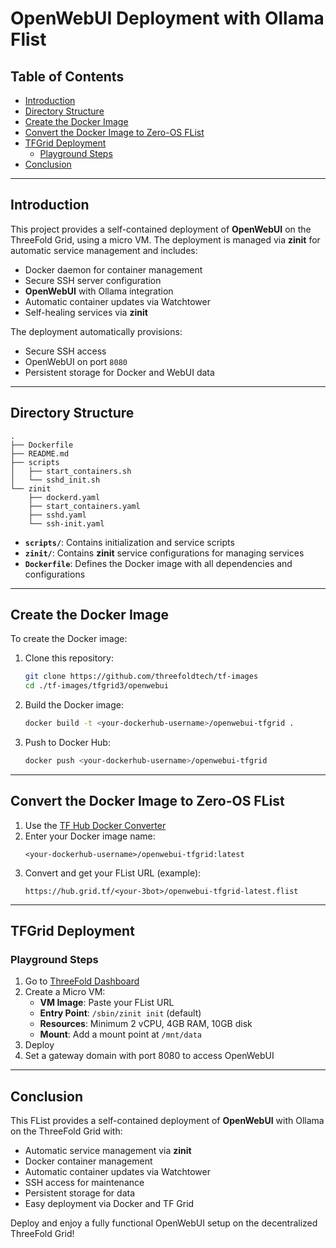 <h1> OpenWebUI Deployment with Ollama Flist</h1>

<h2> Table of Contents </h2>

- [Introduction](#introduction)
- [Directory Structure](#directory-structure)
- [Create the Docker Image](#create-the-docker-image)
- [Convert the Docker Image to Zero-OS FList](#convert-the-docker-image-to-zero-os-flist)
- [TFGrid Deployment](#tfgrid-deployment)
  - [Playground Steps](#playground-steps)
- [Conclusion](#conclusion)

***

## Introduction

This project provides a self-contained deployment of **OpenWebUI** on the ThreeFold Grid, using a micro VM. The deployment is managed via **zinit** for automatic service management and includes:

- Docker daemon for container management
- Secure SSH server configuration
- **OpenWebUI** with Ollama integration
- Automatic container updates via Watchtower
- Self-healing services via **zinit**

The deployment automatically provisions:
- Secure SSH access
- OpenWebUI on port `8080`
- Persistent storage for Docker and WebUI data

***

## Directory Structure

```
.
├── Dockerfile
├── README.md
├── scripts
│   ├── start_containers.sh
│   └── sshd_init.sh
└── zinit
    ├── dockerd.yaml
    ├── start_containers.yaml
    ├── sshd.yaml
    └── ssh-init.yaml
```

- **`scripts/`**: Contains initialization and service scripts
- **`zinit/`**: Contains **zinit** service configurations for managing services
- **`Dockerfile`**: Defines the Docker image with all dependencies and configurations

***

## Create the Docker Image

To create the Docker image:

1. Clone this repository:
   ```bash
   git clone https://github.com/threefoldtech/tf-images
   cd ./tf-images/tfgrid3/openwebui
   ```

2. Build the Docker image:
   ```bash
   docker build -t <your-dockerhub-username>/openwebui-tfgrid .
   ```

3. Push to Docker Hub:
   ```bash
   docker push <your-dockerhub-username>/openwebui-tfgrid
   ```

***

## Convert the Docker Image to Zero-OS FList

1. Use the [TF Hub Docker Converter](https://hub.grid.tf/docker-convert)
2. Enter your Docker image name:
   ```text
   <your-dockerhub-username>/openwebui-tfgrid:latest
   ```
3. Convert and get your FList URL (example):
   ```text
   https://hub.grid.tf/<your-3bot>/openwebui-tfgrid-latest.flist
   ```

***

## TFGrid Deployment

### Playground Steps

1. Go to [ThreeFold Dashboard](https://dashboard.grid.tf)
2. Create a Micro VM:
   - **VM Image**: Paste your FList URL
   - **Entry Point**: `/sbin/zinit init` (default)
   - **Resources**: Minimum 2 vCPU, 4GB RAM, 10GB disk
   - **Mount**: Add a mount point at `/mnt/data`
3. Deploy
4. Set a gateway domain with port 8080 to access OpenWebUI

***

## Conclusion

This FList provides a self-contained deployment of **OpenWebUI** with Ollama on the ThreeFold Grid with:
- Automatic service management via **zinit**
- Docker container management
- Automatic container updates via Watchtower
- SSH access for maintenance
- Persistent storage for data
- Easy deployment via Docker and TF Grid

Deploy and enjoy a fully functional OpenWebUI setup on the decentralized ThreeFold Grid!
